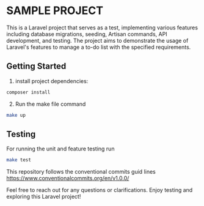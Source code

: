 # SAMPLE PROJECT

This is a Laravel project that serves as a test, implementing various features including database migrations, seeding, Artisan commands, API development, and testing. The project aims to demonstrate the usage of Laravel's features to manage a to-do list with the specified requirements.

## Getting Started
1. install project dependencies:
```bash
composer install
```
2. Run the make file command
```bash
make up
```

## Testing
For running the unit and feature testing run
```bash 
make test
```


This repository follows the conventional commits guid lines
https://www.conventionalcommits.org/en/v1.0.0/

Feel free to reach out for any questions or clarifications. Enjoy testing and exploring this Laravel project!